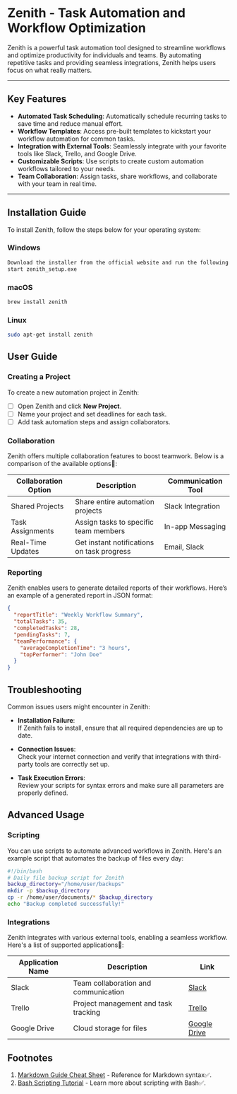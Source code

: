 # Zenith - Task Automation and Workflow Optimization

Zenith is a powerful task automation tool designed to streamline workflows and optimize productivity for individuals and teams. By automating repetitive tasks and providing seamless integrations, Zenith helps users focus on what really matters.

---

## Key Features

- **Automated Task Scheduling**: Automatically schedule recurring tasks to save time and reduce manual effort.
- **Workflow Templates**: Access pre-built templates to kickstart your workflow automation for common tasks.
- **Integration with External Tools**: Seamlessly integrate with your favorite tools like Slack, Trello, and Google Drive.
- **Customizable Scripts**: Use scripts to create custom automation workflows tailored to your needs.
- **Team Collaboration**: Assign tasks, share workflows, and collaborate with your team in real time.

---

## Installation Guide

To install Zenith, follow the steps below for your operating system:

### Windows
```bash
Download the installer from the official website and run the following command:
start zenith_setup.exe
```
### macOS
```bash
brew install zenith
```
### Linux
```bash
sudo apt-get install zenith
```
## User Guide

### Creating a Project

To create a new automation project in Zenith:

- [ ] Open Zenith and click **New Project**.
- [ ] Name your project and set deadlines for each task.
- [ ] Add task automation steps and assign collaborators.

### Collaboration

Zenith offers multiple collaboration features to boost teamwork. Below is a comparison of the available options📅:

| Collaboration Option  | Description                             | Communication Tool |
|-----------------------|-----------------------------------------|--------------------|
| Shared Projects        | Share entire automation projects        | Slack Integration  |
| Task Assignments       | Assign tasks to specific team members   | In-app Messaging   |
| Real-Time Updates      | Get instant notifications on task progress | Email, Slack       |

### Reporting

Zenith enables users to generate detailed reports of their workflows. Here’s an example of a generated report in JSON format:

```json
{
  "reportTitle": "Weekly Workflow Summary",
  "totalTasks": 35,
  "completedTasks": 28,
  "pendingTasks": 7,
  "teamPerformance": {
    "averageCompletionTime": "3 hours",
    "topPerformer": "John Doe"
  }
}
```
## Troubleshooting

Common issues users might encounter in Zenith:

- **Installation Failure**:  
  If Zenith fails to install, ensure that all required dependencies are up to date.

- **Connection Issues**:  
  Check your internet connection and verify that integrations with third-party tools are correctly set up.

- **Task Execution Errors**:  
  Review your scripts for syntax errors and make sure all parameters are properly defined.

## Advanced Usage

### Scripting

You can use scripts to automate advanced workflows in Zenith. Here's an example script that automates the backup of files every day:

```bash
#!/bin/bash
# Daily file backup script for Zenith
backup_directory="/home/user/backups"
mkdir -p $backup_directory
cp -r /home/user/documents/* $backup_directory
echo "Backup completed successfully!"
```
### Integrations

Zenith integrates with various external tools, enabling a seamless workflow. Here's a list of supported applications📅:

| Application Name  | Description                             | Link               |
|-------------------|-----------------------------------------|--------------------|
| Slack             | Team collaboration and communication    | [Slack](https://slack.com) |
| Trello            | Project management and task tracking     | [Trello](https://trello.com) |
| Google Drive      | Cloud storage for files                  | [Google Drive](https://drive.google.com) |

## Footnotes

1. [Markdown Guide Cheat Sheet](https://www.markdownguide.org/cheat-sheet) - Reference for Markdown syntax✅.
2. [Bash Scripting Tutorial](https://linuxconfig.org/bash-scripting-tutorial-for-beginners) - Learn more about scripting with Bash✅.















      
